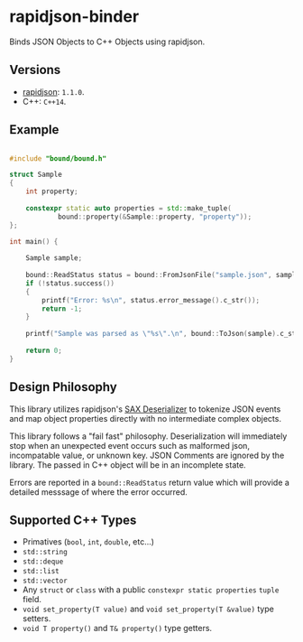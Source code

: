 # rapidjson-binder

Binds JSON Objects to C++ Objects using rapidjson.

## Versions

* [rapidjson](http://rapidjson.org): `1.1.0`.
* C++: `C++14`.

## Example

```c++

#include "bound/bound.h"

struct Sample
{
    int property;
    
    constexpr static auto properties = std::make_tuple(
            bound::property(&Sample::property, "property"));
};

int main() {
    
    Sample sample;
    
    bound::ReadStatus status = bound::FromJsonFile("sample.json", sample);
    if (!status.success())
    {
        printf("Error: %s\n", status.error_message().c_str());
        return -1;
    }
    
    printf("Sample was parsed as \"%s\".\n", bound::ToJson(sample).c_str());
    
    return 0;
}
```

## Design Philosophy

This library utilizes rapidjson's [SAX Deserializer](http://rapidjson.org/md_doc_sax.html) to tokenize JSON events and map object properties directly with no intermediate complex objects. 

This library follows a "fail fast" philosophy. Deserialization will immediately stop when an unexpected event occurs such as malformed json, incompatable value, or unknown key. JSON Comments are ignored by the library. The passed in C++ object will be in an incomplete state.

Errors are reported in a `bound::ReadStatus` return value which will provide a detailed messsage of where the error occurred.

## Supported C++ Types

* Primatives (`bool`, `int`, `double`, etc...)
* `std::string`
* `std::deque`
* `std::list`
* `std::vector`
* Any `struct` or `class` with a public `constexpr static properties` `tuple` field.
* `void set_property(T value)` and `void set_property(T &value)` type setters.
* `void T property()` and `T& property()` type getters.


